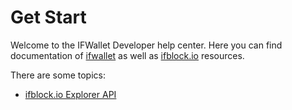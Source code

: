 # Get Start

Welcome to the IFWallet Developer help center. Here you can find documentation of [ifwallet](https://www.ifwallet.com) as well as [ifblock.io](https://ifblock.io) resources.

There are some topics:

* [ifblock.io Explorer API](https://developer.ifwallet.com/ifblock-explorer-api)



